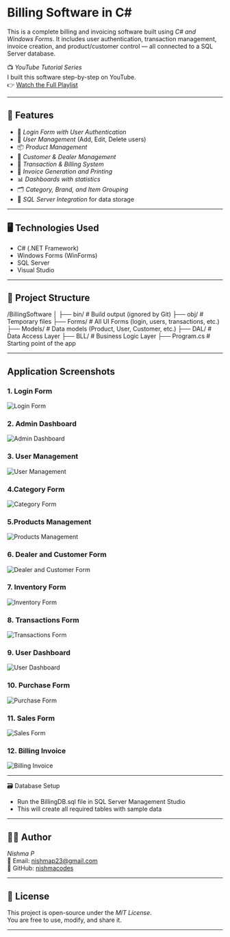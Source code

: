 # Billing Software in C#

This is a complete billing and invoicing software built using *C# and Windows Forms*. It includes user authentication, transaction management, invoice creation, and product/customer control — all connected to a SQL Server database.

📺 *YouTube Tutorial Series*  
I built this software step-by-step on YouTube.  
👉 [Watch the Full Playlist](https://youtube.com/playlist?list=PLBLPjjQlnVXVnz3Hksi1th0uHXxh6Dm3h&si=TTZrx02QdMEZhgBH)

---

## 🚀 Features

- 🔐 *Login Form with User Authentication*
- 👥 *User Management* (Add, Edit, Delete users)
- 📦 *Product Management*
- 👤 *Customer & Dealer Management*
- 🧾 *Transaction & Billing System*
- 📄 *Invoice Generation and Printing*
- 📊 *Dashboards with statistics*
- 🗂 *Category, Brand, and Item Grouping*
- 💾 *SQL Server Integration* for data storage

---

## 🖥 Technologies Used

- C# (.NET Framework)
- Windows Forms (WinForms)
- SQL Server
- Visual Studio

---

## 📂 Project Structure
/BillingSoftware
│
├── bin/             # Build output (ignored by Git)
├── obj/             # Temporary files
├── Forms/           # All UI Forms (login, users, transactions, etc.)
├── Models/          # Data models (Product, User, Customer, etc.)
├── DAL/             # Data Access Layer
├── BLL/             # Business Logic Layer
├── Program.cs       # Starting point of the app

---

## Application Screenshots

### 1. Login Form
![Login Form](./login_form.png)

### 2. Admin Dashboard
![Admin Dashboard](./admin_dashboard.png)

### 3. User Management
![User Management](./user_management.png)

### 4.Category Form
![Category Form](./category_form.png)

### 5.Products Management
![Products Management](./products_management.png)

### 6. Dealer and Customer Form
![Dealer and Customer Form](./dealer_customer_form.png)

### 7. Inventory Form
![Inventory Form](./inventory_form.png)

### 8. Transactions Form
![Transactions Form](./transactions_form.png)

### 9. User Dashboard
![User Dashboard](./user_dashboard.png)

### 10. Purchase Form
![Purchase Form](./purchase_form.png)

### 11. Sales Form
![Sales Form](./sales_form.png)

### 12. Billing Invoice
![Billing Invoice](./billing_invoice.png)

---

🗃 Database Setup

- Run the BillingDB.sql file in SQL Server Management Studio  
- This will create all required tables with sample data

---

## 👩‍💻 Author

*Nishma P*  
📧 Email: nishmap23@gmail.com  
🔗 GitHub: [nishmacodes](https://github.com/nishmacodes)

---

## 📄 License

This project is open-source under the *MIT License*.  
You are free to use, modify, and share it.

---



